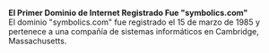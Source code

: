 
**El Primer Dominio de Internet Registrado Fue "symbolics.com"**  
El dominio "symbolics.com" fue registrado el 15 de marzo de 1985 y pertenece a una compañía de sistemas informáticos en Cambridge, Massachusetts.